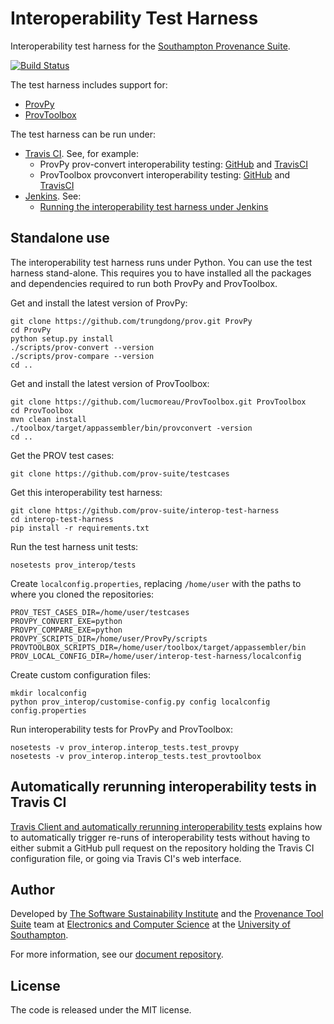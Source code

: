 # Interoperability Test Harness

Interoperability test harness for the [Southampton Provenance Suite](https://provenance.ecs.soton.ac.uk).

[![Build Status](https://travis-ci.org/prov-suite/interop-test-harness.svg)](https://travis-ci.org/prov-suite/interop-test-harness)

The test harness includes support for:

* [ProvPy](https://github.com/trungdong/prov)
* [ProvToolbox](https://github.com/lucmoreau/ProvToolbox)

The test harness can be run under:

* [Travis CI](https://travis-ci.org). See, for example:
  - ProvPy prov-convert interoperability testing: [GitHub](https://github.com/prov-suite/provpy-interop-job) and [TravisCI](https://travis-ci.org/prov-suite/provpy-interop-job)
  - ProvToolbox provconvert interoperability testing: [GitHub](https://github.com/prov-suite/provtoolbox-interop-job) and [TravisCI](https://travis-ci.org/prov-suite/provtoolbox-interop-job)
* [Jenkins](https://jenkins-ci.org). See:
  - [Running the interoperability test harness under Jenkins](./Jenkins.md)

## Standalone use

The interoperability test harness runs under Python. You can use the test harness stand-alone. This requires you to have installed all the packages and dependencies required to run both ProvPy and ProvToolbox.

Get and install the latest version of ProvPy:

```
git clone https://github.com/trungdong/prov.git ProvPy
cd ProvPy
python setup.py install
./scripts/prov-convert --version
./scripts/prov-compare --version
cd ..
```

Get and install the latest version of ProvToolbox:

```
git clone https://github.com/lucmoreau/ProvToolbox.git ProvToolbox
cd ProvToolbox
mvn clean install
./toolbox/target/appassembler/bin/provconvert -version
cd ..
```

Get the PROV test cases:

```
git clone https://github.com/prov-suite/testcases
```

Get this interoperability test harness:

```
git clone https://github.com/prov-suite/interop-test-harness
cd interop-test-harness
pip install -r requirements.txt
```

Run the test harness unit tests:

```
nosetests prov_interop/tests
```

Create ``localconfig.properties``, replacing ``/home/user`` with the paths to where you cloned the repositories:

```
PROV_TEST_CASES_DIR=/home/user/testcases
PROVPY_CONVERT_EXE=python
PROVPY_COMPARE_EXE=python
PROVPY_SCRIPTS_DIR=/home/user/ProvPy/scripts
PROVTOOLBOX_SCRIPTS_DIR=/home/user/toolbox/target/appassembler/bin
PROV_LOCAL_CONFIG_DIR=/home/user/interop-test-harness/localconfig
```

Create custom configuration files:
```
mkdir localconfig
python prov_interop/customise-config.py config localconfig config.properties
```

Run interoperability tests for ProvPy and ProvToolbox:

```
nosetests -v prov_interop.interop_tests.test_provpy
nosetests -v prov_interop.interop_tests.test_provtoolbox
```

## Automatically rerunning interoperability tests in Travis CI

[Travis Client and automatically rerunning interoperability tests](./travis/TravisClient.md) explains how to automatically trigger re-runs of interoperability tests without having to either submit a GitHub pull request on the repository holding the Travis CI configuration file, or going via Travis CI's web interface.

## Author

Developed by [The Software Sustainability Institute](http://www.software.ac.uk>) and the [Provenance Tool Suite](http://provenance.ecs.soton.ac.uk/) team at [Electronics and Computer Science](http://www.ecs.soton.ac.uk) at the [University of Southampton](http://www.soton.ac.uk).

For more information, see our [document repository](https://github.com/prov-suite/ssi-consultancy/).

## License

The code is released under the MIT license.
